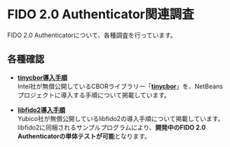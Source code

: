 # FIDO 2.0 Authenticator関連調査

FIDO 2.0 Authenticatorについて、各種調査を行っています。

## 各種確認

- <b>[tinycbor導入手順](TINYCBOR.md) </b><br>
Intel社が無償公開しているCBORライブラリー「<b>[tinycbor](https://github.com/intel/tinycbor)</b>」を、NetBeansプロジェクトに導入する手順について掲載しています。

- <b>[libfido2導入手順](LIBFIDO2.md) </b><br>
Yubico社が無償公開しているlibfido2の導入手順について掲載しています。<br>
libfido2に同梱されるサンプルプログラムにより、<b>開発中のFIDO 2.0 Authenticatorの単体テストが可能</b>となります。
